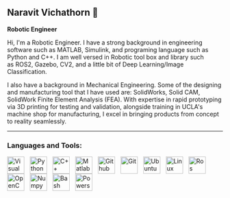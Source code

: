 ## Naravit Vichathorn 👋
**Robotic Engineer**

Hi, I'm a Robotic Engineer. I have a strong background in engineering software such as MATLAB, Simulink, and programing language such as Python and C++. I am well versed in Robotic tool box and library such as ROS2, Gazebo, CV2, and a little bit of Deep Learning/Image Classification.

I also have a background in Mechanical Engineering. Some of the designing and manufacturing tool that I have used are: SolidWorks, Solid CAM, SolidWork Finite Element Analysis (FEA).
With expertise in rapid prototyping via 3D printing for testing and validation, alongside training in UCLA's machine shop for manufacturing, I excel in bringing products from concept to reality seamlessly.

---
### Languages and Tools:

<img align="left" alt="Visual Studio Code" width="40px" src="https://cdn.jsdelivr.net/gh/devicons/devicon/icons/vscode/vscode-original.svg" style="padding-right:10px;" />
<img align="left" alt="Python" width="40px" <img src="https://cdn.jsdelivr.net/gh/devicons/devicon@latest/icons/python/python-original.svg" style="padding-right:10px;" />
<img align="left" alt="C++" width="40px" <img src="https://cdn.jsdelivr.net/gh/devicons/devicon@latest/icons/cplusplus/cplusplus-original.svg" style="padding-right:10px;" />
<img align="left" alt="Matlab" width="40px" <img src="https://cdn.jsdelivr.net/gh/devicons/devicon@latest/icons/matlab/matlab-original.svg" style="padding-right:10px;" />
<img align="left" alt="Github" width="40px" <img src="https://cdn.jsdelivr.net/gh/devicons/devicon@latest/icons/github/github-original.svg" style="padding-right:10px;" />
<img align="left" alt="Git" width="40px" <img src="https://cdn.jsdelivr.net/gh/devicons/devicon@latest/icons/git/git-original.svg" style="padding-right:10px;" />
<img align="left" alt="Ubuntu" width="40px" <img src="https://cdn.jsdelivr.net/gh/devicons/devicon@latest/icons/ubuntu/ubuntu-original.svg" style="padding-right:10px;" />
<img align="left" alt="Linux" width="40px" <img src="https://cdn.jsdelivr.net/gh/devicons/devicon@latest/icons/linux/linux-original.svg" style="padding-right:10px;" />
<img align="left" alt="Ros" width="40px" <img src="https://cdn.jsdelivr.net/gh/devicons/devicon@latest/icons/ros/ros-original-wordmark.svg" style="padding-right:10px;" />
<img align="left" alt="OpenCV" width="40px" <img src="https://cdn.jsdelivr.net/gh/devicons/devicon@latest/icons/opencv/opencv-original.svg" style="padding-right:10px;" />
<img align="left" alt="Numpy" width="40px" <img src="https://cdn.jsdelivr.net/gh/devicons/devicon@latest/icons/numpy/numpy-original.svg" style="padding-right:10px;" />
<img align="left" alt="Bash" width="40px" <img src="https://cdn.jsdelivr.net/gh/devicons/devicon@latest/icons/bash/bash-original.svg" style="padding-right:10px;" />
<img align="left" alt="Powershell" width="40px" <img src="https://cdn.jsdelivr.net/gh/devicons/devicon@latest/icons/powershell/powershell-original.svg" style="padding-right:10px;" />
<br />

#

